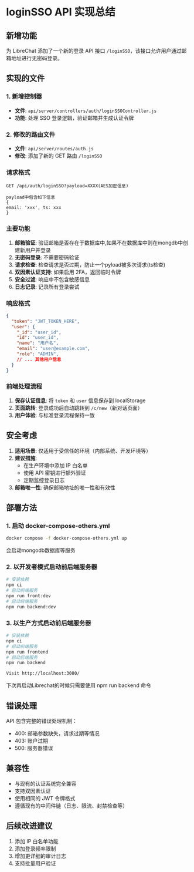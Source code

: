 # loginSSO API 实现总结

## 新增功能

为 LibreChat 添加了一个新的登录 API 接口 `/loginSSO`，该接口允许用户通过邮箱地址进行无密码登录。

## 实现的文件

### 1. 新增控制器
- **文件**: `api/server/controllers/auth/loginSSOController.js`
- **功能**: 处理 SSO 登录逻辑，验证邮箱并生成认证令牌

### 2. 修改的路由文件
- **文件**: `api/server/routes/auth.js`
- **修改**: 添加了新的 GET 路由 `/loginSSO`


### 请求格式
```
GET /api/auth/loginSSO?payload=XXXX(AES加密信息)

payload中包含如下信息
{
email: 'xxx', ts: xxx
}
```
### 主要功能
1. **邮箱验证**: 验证邮箱是否存在于数据库中,如果不在数据库中则在mongdb中创建新用户并登录
2. **无密码登录**: 不需要密码验证
3. **请求检查**: 检查请求是否过期，防止一个pyload被多次请求(ts检查)
4. **双因素认证支持**: 如果启用 2FA，返回临时令牌
5. **安全过滤**: 响应中不包含敏感信息
6. **日志记录**: 记录所有登录尝试

### 响应格式
```json
{
  "token": "JWT_TOKEN_HERE",
  "user": {
    "_id": "user_id",
    "id": "user_id",
    "name": "用户名",
    "email": "user@example.com",
    "role": "ADMIN",
    // ... 其他用户信息
  }
}
```

### 前端处理流程
1. **保存认证信息**: 将 `token` 和 `user` 信息保存到 localStorage
2. **页面跳转**: 登录成功后自动跳转到 `/c/new`（新对话页面）
3. **用户体验**: 与标准登录流程保持一致

## 安全考虑

1. **适用场景**: 仅适用于受信任的环境（内部系统、开发环境等）
2. **建议措施**: 
   - 在生产环境中添加 IP 白名单
   - 使用 API 密钥进行额外验证
   - 定期监控登录日志
3. **邮箱唯一性**: 确保邮箱地址的唯一性和有效性

## 部署方法

### 1. 启动 docker-compose-others.yml
```bash
docker compose -f docker-compose-others.yml up
```
会启动mongodb数据库等服务

### 2. 以开发者模式启动前后端服务器
```bash
# 安装依赖
npm ci
# 启动前端服务
npm run front:dev
# 启动后端服务
npm run backend:dev
```
### 3. 以生产方式启动前后端服务器
```bash
# 安装依赖
npm ci
# 启动前端服务
npm run frontend
# 启动后端服务
npm run backend

Visit http://localhost:3080/
```
下次再启动Librechat的时候只需要使用 npm run backend 命令

## 错误处理

API 包含完整的错误处理机制：
- 400: 邮箱参数缺失，请求过期等情况
- 403: 账户过期
- 500: 服务器错误

## 兼容性

- 与现有的认证系统完全兼容
- 支持双因素认证
- 使用相同的 JWT 令牌格式
- 遵循现有的中间件链（日志、限流、封禁检查等）


## 后续改进建议

1. 添加 IP 白名单功能
2. 添加登录频率限制
3. 增加更详细的审计日志
4. 支持批量用户验证 